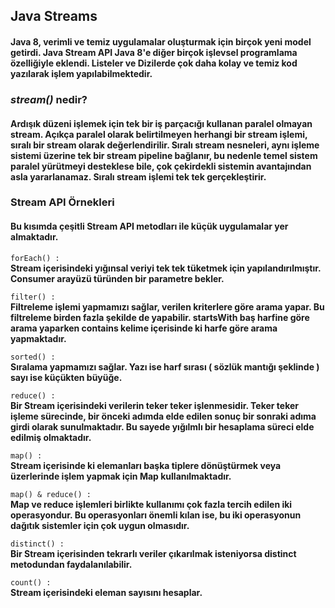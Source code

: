 ## Java Streams

<p><h4>Java 8, verimli ve temiz uygulamalar oluşturmak için birçok yeni model getirdi.  Java Stream API
Java 8'e diğer birçok işlevsel programlama özelliğiyle eklendi. Listeler ve Dizilerde çok daha kolay ve temiz kod yazılarak işlem yapılabilmektedir.</h4></p>

<h3><b><i>stream()</i> nedir? </b></h3>
<p><h4>Ardışık düzeni işlemek için tek bir iş parçacığı kullanan paralel olmayan stream.
Açıkça paralel olarak belirtilmeyen herhangi bir stream işlemi, sıralı bir stream olarak değerlendirilir.
Sıralı stream nesneleri, aynı işleme sistemi üzerine tek bir stream pipeline bağlanır,
bu nedenle temel sistem paralel yürütmeyi desteklese bile, çok çekirdekli sistemin avantajından asla yararlanamaz.
Sıralı stream işlemi tek tek gerçekleştirir.</h4></p>

<h3>Stream API Örnekleri </h3>
<p><h4><b>Bu kısımda çeşitli Stream API metodları ile küçük uygulamalar yer almaktadır.</b></h4> </p>

`forEach() :`
<br><b>Stream içerisindeki yığınsal veriyi tek tek tüketmek için yapılandırılmıştır. Consumer arayüzü türünden bir parametre bekler.</b>

`filter() :`
<br><b>Filtreleme işlemi yapmamızı sağlar, verilen kriterlere göre arama yapar. Bu filtreleme birden fazla şekilde de yapabilir. startsWith baş harfine göre arama yaparken contains kelime içerisinde ki harfe göre arama yapmaktadır.</b>

`sorted() :`
<br><b>Sıralama yapmamızı sağlar. Yazı ise harf sırası ( sözlük mantığı şeklinde ) sayı ise küçükten büyüğe.</b>

`reduce() :`
<br><b>Bir Stream içerisindeki verilerin teker teker işlenmesidir. Teker teker işleme sürecinde, bir önceki adımda elde edilen sonuç bir sonraki adıma girdi olarak sunulmaktadır. Bu sayede yığılmlı bir hesaplama süreci elde edilmiş olmaktadır.</b>

`map() :`
<br><b>Stream içerisinde ki elemanları başka tiplere dönüştürmek veya üzerlerinde işlem yapmak için Map kullanılmaktadır.</b>

`map() & reduce() :`
<br><b>Map ve reduce işlemleri birlikte kullanımı çok fazla tercih edilen iki operasyondur. Bu operasyonları önemli kılan ise, bu iki operasyonun dağıtık sistemler için çok uygun olmasıdır.</b>

`distinct() :`
<br><b>Bir Stream içerisinden tekrarlı veriler çıkarılmak isteniyorsa distinct metodundan faydalanılabilir.</b>

`count() :`
<br><b>Stream içerisindeki eleman sayısını hesaplar.</b>



